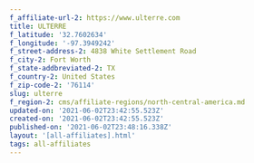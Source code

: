 ```yaml
---
f_affiliate-url-2: https://www.ulterre.com
title: ULTERRE
f_latitude: '32.7602634'
f_longitude: '-97.3949242'
f_street-address-2: 4838 White Settlement Road­
f_city-2: Fort Worth­
f_state-addbreviated-2: TX­
f_country-2: United States
f_zip-code-2: '76114'
slug: ulterre
f_region-2: cms/affiliate-regions/north-central-america.md
updated-on: '2021-06-02T23:42:55.523Z'
created-on: '2021-06-02T23:42:55.523Z'
published-on: '2021-06-02T23:48:16.338Z'
layout: '[all-affiliates].html'
tags: all-affiliates
---
```




